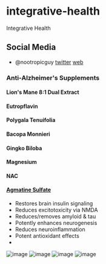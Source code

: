 # integrative-health
Integrative Health

## Social Media

  - @nootropicguy [twitter](https://twitter.com/nootropicguy)  [web](https://t.co/b2lcKownEr)

### Anti-Alzheimer's Supplements

#### Lion's Mane 8:1 Dual Extract
#### Eutropflavin
#### Polygala Tenuifolia
#### Bacopa Monnieri
#### Gingko Biloba
#### Magnesium
#### NAC

#### [Agmatine Sulfate](https://twitter.com/nootropicguy/status/1718735261704589407)

- Restores brain insulin signaling
- Reduces excitotoxicity via NMDA
- Reduces/removes amyloid & tau
- Potently enhances neurogenesis 
- Reduces neuroinflammation
- Potent antioxidant effects
- 
![image](https://github.com/family-adaptive-resilience/integrative-health/assets/6643582/460c5f2e-8534-4a79-9776-cb009deaeeea)
![image](https://github.com/family-adaptive-resilience/integrative-health/assets/6643582/7348c89a-15c2-4e79-97d0-26f1e3237674)
![image](https://github.com/family-adaptive-resilience/integrative-health/assets/6643582/5fac4afb-4ee6-428c-8554-a45753dc969b)
![image](https://github.com/family-adaptive-resilience/integrative-health/assets/6643582/6fbab852-a8f5-4866-967e-b4fc316e51c8)


